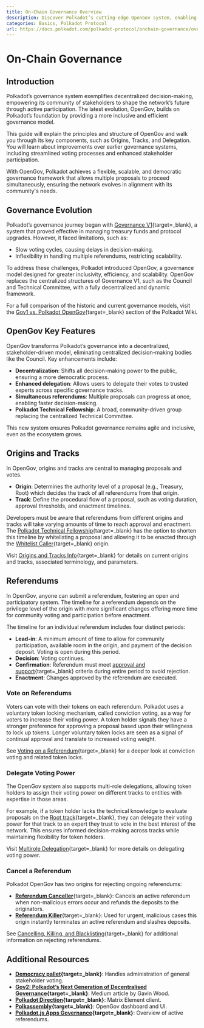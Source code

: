 ```yaml
---
title: On-Chain Governance Overview
description: Discover Polkadot’s cutting-edge OpenGov system, enabling transparent, decentralized decision-making through direct democracy and flexible governance tracks.
categories: Basics, Polkadot Protocol
url: https://docs.polkadot.com/polkadot-protocol/onchain-governance/overview/
---
```


# On-Chain Governance 

## Introduction

Polkadot’s governance system exemplifies decentralized decision-making, empowering its community of stakeholders to shape the network’s future through active participation. The latest evolution, OpenGov, builds on Polkadot’s foundation by providing a more inclusive and efficient governance model.

This guide will explain the principles and structure of OpenGov and walk you through its key components, such as Origins, Tracks, and Delegation. You will learn about improvements over earlier governance systems, including streamlined voting processes and enhanced stakeholder participation.

With OpenGov, Polkadot achieves a flexible, scalable, and democratic governance framework that allows multiple proposals to proceed simultaneously, ensuring the network evolves in alignment with its community's needs.

## Governance Evolution

Polkadot’s governance journey began with [Governance V1](https://wiki.polkadot.com/learn/learn-polkadot-opengov/#governance-summary){target=\_blank}, a system that proved effective in managing treasury funds and protocol upgrades. However, it faced limitations, such as:

- Slow voting cycles, causing delays in decision-making.
- Inflexibility in handling multiple referendums, restricting scalability.

To address these challenges, Polkadot introduced OpenGov, a governance model designed for greater inclusivity, efficiency, and scalability. OpenGov replaces the centralized structures of Governance V1, such as the Council and Technical Committee, with a fully decentralized and dynamic framework.

For a full comparison of the historic and current governance models, visit the [Gov1 vs. Polkadot OpenGov](https://wiki.polkadot.com/learn/learn-polkadot-opengov/#gov1-vs-polkadot-opengov){target=\_blank} section of the Polkadot Wiki.

## OpenGov Key Features

OpenGov transforms Polkadot’s governance into a decentralized, stakeholder-driven model, eliminating centralized decision-making bodies like the Council. Key enhancements include:

- **Decentralization**: Shifts all decision-making power to the public, ensuring a more democratic process.
- **Enhanced delegation**: Allows users to delegate their votes to trusted experts across specific governance tracks.
- **Simultaneous referendums**: Multiple proposals can progress at once, enabling faster decision-making.
- **Polkadot Technical Fellowship**: A broad, community-driven group replacing the centralized Technical Committee.

This new system ensures Polkadot governance remains agile and inclusive, even as the ecosystem grows.

## Origins and Tracks

In OpenGov, origins and tracks are central to managing proposals and votes.

- **Origin**: Determines the authority level of a proposal (e.g., Treasury, Root) which decides the track of all referendums from that origin.
- **Track**: Define the procedural flow of a proposal, such as voting duration, approval thresholds, and enactment timelines.

Developers must be aware that referendums from different origins and tracks will take varying amounts of time to reach approval and enactment. The [Polkadot Technical Fellowship](https://wiki.polkadot.com/learn/learn-polkadot-technical-fellowship/){target=\_blank} has the option to shorten this timeline by whitelisting a proposal and allowing it to be enacted through the [Whitelist Caller](https://wiki.polkadot.com/learn/learn-polkadot-opengov-origins/#whitelisted-caller){target=\_blank} origin.

Visit [Origins and Tracks Info](https://wiki.polkadot.com/learn/learn-polkadot-opengov/#origins-and-tracks){target=\_blank} for details on current origins and tracks, associated terminology, and parameters.

## Referendums

In OpenGov, anyone can submit a referendum, fostering an open and participatory system. The timeline for a referendum depends on the privilege level of the origin with more significant changes offering more time for community voting and participation before enactment. 

The timeline for an individual referendum includes four distinct periods:

- **Lead-in**: A minimum amount of time to allow for community participation, available room in the origin, and payment of the decision deposit. Voting is open during this period.
- **Decision**: Voting continues.
- **Confirmation**: Referendum must meet [approval and support](https://wiki.polkadot.com/learn/learn-polkadot-opengov/#approval-and-support){target=\_blank} criteria during entire period to avoid rejection.
- **Enactment**: Changes approved by the referendum are executed.

### Vote on Referendums

Voters can vote with their tokens on each referendum. Polkadot uses a voluntary token locking mechanism, called conviction voting, as a way for voters to increase their voting power. A token holder signals they have a stronger preference for approving a proposal based upon their willingness to lock up tokens. Longer voluntary token locks are seen as a signal of continual approval and translate to increased voting weight.

See [Voting on a Referendum](https://wiki.polkadot.com/learn/learn-polkadot-opengov/#voting-on-a-referendum){target=\_blank} for a deeper look at conviction voting and related token locks.

### Delegate Voting Power

The OpenGov system also supports multi-role delegations, allowing token holders to assign their voting power on different tracks to entities with expertise in those areas. 

For example, if a token holder lacks the technical knowledge to evaluate proposals on the [Root track](https://wiki.polkadot.com/learn/learn-polkadot-opengov-origins/#root){target=\_blank}, they can delegate their voting power for that track to an expert they trust to vote in the best interest of the network. This ensures informed decision-making across tracks while maintaining flexibility for token holders.

Visit [Multirole Delegation](https://wiki.polkadot.com/learn/learn-polkadot-opengov/#multirole-delegation){target=\_blank} for more details on delegating voting power.

### Cancel a Referendum

Polkadot OpenGov has two origins for rejecting ongoing referendums: 

- [**Referendum Canceller**](https://wiki.polkadot.com/learn/learn-polkadot-opengov-origins/#referendum-canceller){target=\_blank}: Cancels an active referendum when non-malicious errors occur and refunds the deposits to the originators.
- [**Referendum Killer**](https://wiki.polkadot.com/learn/learn-polkadot-opengov-origins/#referendum-killer){target=\_blank}: Used for urgent, malicious cases this origin instantly terminates an active referendum and slashes deposits.

See [Cancelling, Killing, and Blacklisting](https://wiki.polkadot.com/learn/learn-polkadot-opengov/#cancelling-killing--blacklisting){target=\_blank} for additional information on rejecting referendums.

## Additional Resources

- **[Democracy pallet](https://github.com/paritytech/polkadot-sdk/tree/polkadot-stable2506-2/substrate/frame/democracy/src){target=\_blank}**: Handles administration of general stakeholder voting.
- **[Gov2: Polkadot’s Next Generation of Decentralised Governance](https://medium.com/polkadot-network/gov2-polkadots-next-generation-of-decentralised-governance-4d9ef657d11b){target=\_blank}**: Medium article by Gavin Wood.
- **[Polkadot Direction](https://matrix.to/#/#Polkadot-Direction:parity.io){target=\_blank}**: Matrix Element client.
- **[Polkassembly](https://polkadot.polkassembly.io/){target=\_blank}**: OpenGov dashboard and UI.
- **[Polkadot.js Apps Governance](https://polkadot.js.org/apps/#/referenda){target=\_blank}**: Overview of active referendums.

